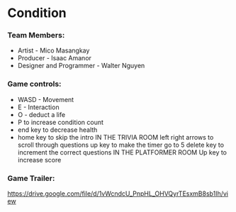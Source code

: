 # Condition

### Team Members:
* Artist - Mico Masangkay
* Producer - Isaac Amanor
* Designer and Programmer - Walter Nguyen

### Game controls:
* WASD - Movement
* E - Interaction
* O - deduct a life 
* P to increase condition count
* end key to decrease health
* home key to skip the intro
IN THE TRIVIA ROOM
left right arrows to scroll through questions
up key to make the timer go to 5
delete key to increment the correct questions
IN THE PLATFORMER ROOM
Up key to increase score

### Game Trailer:
https://drive.google.com/file/d/1vWcndcU_PnpHL_OHVQyrTEsxmB8sb1Ih/view 
